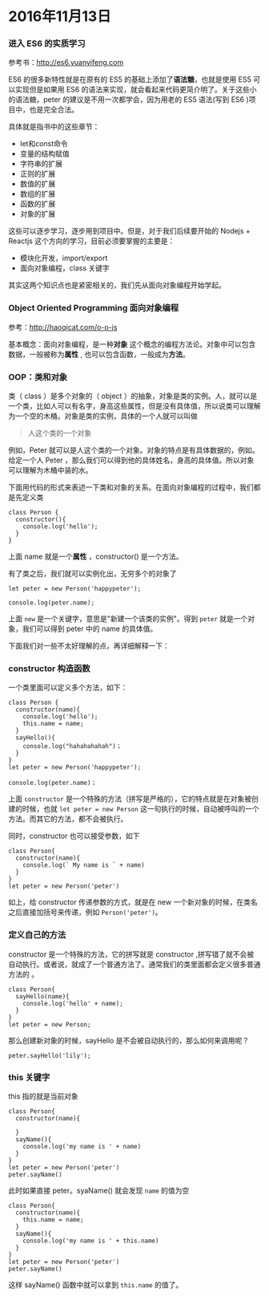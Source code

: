# 2016年11月13日

### 进入 ES6 的实质学习

参考书：http://es6.yuanyifeng.com

ES6 的很多新特性就是在原有的 ES5 的基础上添加了**语法糖**，也就是使用 ES5 可以实现但是如果用 ES6 的语法来实现，就会看起来代码更简介明了。关于这些小的语法糖，peter 的建议是不用一次都学会，因为用老的 ES5 语法(写到 ES6 )项目中，也是完全合法。

具体就是指书中的这些章节：

- let和const命令
- 变量的结构赋值
- 字符串的扩展
- 正则的扩展
- 数值的扩展
- 数组的扩展
- 函数的扩展
- 对象的扩展

这些可以逐步学习，逐步用到项目中。但是，对于我们后续要开始的 Nodejs + Reactjs 这个方向的学习，目前必须要掌握的主要是：

- 模块化开发，import/export
- 面向对象编程，class 关键字

其实这两个知识点也是紧密相关的，我们先从面向对象编程开始学起。

### Object Oriented Programming 面向对象编程

参考：http://haoqicat.com/o-o-js

基本概念：面向对象编程，是一种**对象** 这个概念的编程方法论。对象中可以包含数据，一般被称为**属性** , 也可以包含函数，一般成为**方法**。

### OOP：类和对象

类（ class ）是多个对象的（ object ）的抽象，对象是类的实例。人，就可以是一个类，比如人可以有名字，身高这些属性，但是没有具体值，所以说类可以理解为一个空的木桶。对象是类的实例，具体的一个人就可以叫做

>人这个类的一个对象

例如，Peter 就可以是人这个类的一个对象。对象的特点是有具体数据的，例如。给定一个人 Peter ，那么我们可以得到他的具体姓名，身高的具体值。所以对象可以理解为木桶中装的水。

下面用代码的形式来表述一下类和对象的关系。在面向对象编程的过程中，我们都是先定义类

```
class Person {
  constructor(){
    console.log('hello');
  }
}
```

上面 name 就是一个**属性** ，constructor() 是一个方法。

有了类之后，我们就可以实例化出，无穷多个的对象了

```
let peter = new Person('happypeter');

console.log(peter.name);
```

上面 `new` 是一个关键字，意思是"新建一个该类的实例"。得到 `peter` 就是一个对象，我们可以得到 peter 中的 name 的具体值。

下面我们对一些不太好理解的点，再详细解释一下：

### constructor 构造函数

一个类里面可以定义多个方法，如下：

```
class Person {
  constructor(name){
    console.log('hello');
    this.name = name;
  }
  sayHello(){
    console.log("hahahahahah")；
  }
}
let peter = new Person('happypeter');

console.log(peter.name)；
```

上面 `constructor` 是一个特殊的方法（拼写是严格的），它的特点就是在对象被创建的时候，也就 `let peter = new Person` 这一句执行的时候，自动被呼叫的一个方法。而其它的方法，都不会被执行。

同时，constructor 也可以接受参数，如下

```
class Person{
  constructor(name){
    console.log(` My name is ` + name)
  }
}
let peter = new Person('peter')
```

如上，给 constructor 传递参数的方式，就是在 new 一个新对象的时候，在类名之后直接加括号来传递，例如 `Person('peter')`。

### 定义自己的方法

constructor 是一个特殊的方法，它的拼写就是 constructor ,拼写错了就不会被自动执行。或者说，就成了一个普通方法了。通常我们的类里面都会定义很多普通方法的 。

```
class Person{
  sayHello(name){
    console.log('hello' + name);
  }
}
let peter = new Person;
```

那么创建新对象的时候，sayHello 是不会被自动执行的，那么如何来调用呢？

```
peter.sayHello('lily');
```

### this 关键字

this 指的就是当前对象

```
class Person{
  constructor(name){

  }
  sayName(){
    console.log('my name is ' + name)
  }
}
let peter = new Person('peter')
peter.sayName()
```

此时如果直接 peter。syaName() 就会发现 `name` 的值为空

```
class Person{
  constructor(name){
    this.name = name;
  }
  sayName(){
    console.log('my name is ' + this.name)
  }
}
let peter = new Person('peter')
peter.sayName()
```

这样 sayName() 函数中就可以拿到 `this.name` 的值了。
